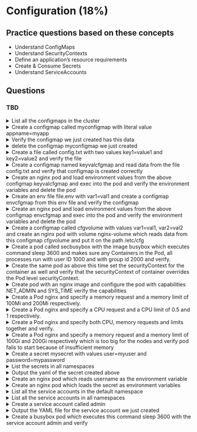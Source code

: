 # Configuration (18%)

## Practice questions based on these concepts

* Understand ConfigMaps
* Understand SecurityContexts
* Define an application’s resource requirements
* Create & Consume Secrets
* Understand ServiceAccounts

## Questions

### TBD

<details><summary>List all the configmaps in the cluster</summary>
<p>
   
```
kubectl get cm
     or
kubectl get configmap
```
</p>
</details>


<details><summary>Create a configmap called myconfigmap with literal value appname=myapp</summary>
<p>
   
```
kubectl create cm myconfigmap --from-literal=appname=myapp
```
</p>
</details>


<details><summary>Verify the configmap we just created has this data</summary>
<p>
   
```
// you will see under data
kubectl get cm -o yaml
         or
kubectl describe cm
```
</p>
</details>


<details><summary>delete the configmap myconfigmap we just created</summary>
<p>
   
```
kubectl delete cm myconfigmap
```
</p>
</details>


<details><summary>Create a file called config.txt with two values key1=value1 and key2=value2 and verify the file</summary>
<p>
   
```
cat >> config.txt << EOF
key1=value1
key2=value2
EOF

cat config.txt
```
</p>
</details>


<details><summary>Create a configmap named keyvalcfgmap and read data from the file config.txt and verify that configmap is created correctly</summary>
<p>
   
```
kubectl create cm keyvalcfgmap --from-env-file=config.txt

kubectl get cm keyvalcfgmap -o yaml
```
</p>
</details>



<details><summary>Create an nginx pod and load environment values from the above configmap keyvalcfgmap and exec into the pod and verify the environment variables and delete the pod</summary>
<p>
   
```
// first run this command to save the pod yml
kubectl run nginx --image=nginx --restart=Never --dry-run -o yaml > nginx-pod.yml

// edit the yml to below file and create
apiVersion: v1
kind: Pod
metadata:
  creationTimestamp: null
  labels:
    run: nginx
  name: nginx
spec:
  containers:
  - image: nginx
    name: nginx
    resources: {}
    envFrom:
    - configMapRef:
        name: keyvalcfgmap
  dnsPolicy: ClusterFirst
  restartPolicy: Never
status: {}

kubectl create -f nginx-pod.yml

// verify
kubectl exec -it nginx -- env
kubectl delete po nginx
```
</p>
</details>


<details><summary>Create an env file file.env with var1=val1 and create a configmap envcfgmap from this env file and verify the configmap</summary>
<p>
   
```
echo var1=val1 > file.env
cat file.env

kubectl create cm envcfgmap --from-env-file=file.env
kubectl get cm envcfgmap -o yaml --export
```
</p>
</details>


<details><summary>Create an nginx pod and load environment values from the above configmap envcfgmap and exec into the pod and verify the environment variables and delete the pod</summary>
<p>
   
```
// first run this command to save the pod yml
kubectl run nginx --image=nginx --restart=Never --dry-run -o yaml > nginx-pod.yml

// edit the yml to below file and create
apiVersion: v1
kind: Pod
metadata:
  creationTimestamp: null
  labels:
    run: nginx
  name: nginx
spec:
  containers:
  - image: nginx
    name: nginx
    resources: {}
    env:
    - name: ENVIRONMENT
      valueFrom:
        configMapKeyRef:
          name: envcfgmap
          key: environment
  dnsPolicy: ClusterFirst
  restartPolicy: Never
status: {}

kubectl create -f nginx-pod.yml

// verify
kubectl exec -it nginx -- env
kubectl delete po nginx
```
</p>
</details>


<details><summary>Create a configmap called cfgvolume with values var1=val1, var2=val2 and create an nginx pod with volume nginx-volume which reads data from this configmap cfgvolume and put it on the path /etc/cfg</summary>
<p>
   
```
// first create a configmap cfgvolume
kubectl create cm cfgvolume --from-literal=var1=val1 --from-literal=var2=val2

// verify the configmap
kubectl describe cm cfgvolume

// create the config map 
apiVersion: v1
kind: Pod
metadata:
  creationTimestamp: null
  labels:
    run: nginx
  name: nginx
spec:
  volumes:
  - name: nginx-volume
    configMap:
      name: cfgvolume
  containers:
  - image: nginx
    name: nginx
    resources: {}
    volumeMounts:
    - name: nginx-volume
      mountPath: /etc/cfg
  dnsPolicy: ClusterFirst
  restartPolicy: Never
status: {}

kubectl create -f nginx-volume.yml

// exec into the pod
kubectl exec -it nginx -- /bin/sh

// check the path
cd /etc/cfg
ls
```
</p>
</details>


<details><summary>Create a pod called secbusybox with the image busybox which executes command sleep 3600 and makes sure any Containers in the Pod, all processes run with user ID 1000 and with group id 2000 and verify.</summary>
<p>
   
```
// create yml file with dry-run
kubectl run secbusybox --image=busybox --restart=Never --dry-run -o yaml -- /bin/sh -c "sleep 3600;" > busybox.yml

// edit the pod like below and create
apiVersion: v1
kind: Pod
metadata:
  creationTimestamp: null
  labels:
    run: secbusybox
  name: secbusybox
spec:
  securityContext: # add security context
    runAsUser: 1000
    runAsGroup: 2000
  containers:
  - args:
    - /bin/sh
    - -c
    - sleep 3600;
    image: busybox
    name: secbusybox
    resources: {}
  dnsPolicy: ClusterFirst
  restartPolicy: Never
status: {}

kubectl create -f busybox.yml

// verify
kubectl exec -it secbusybox -- sh
id // it will show the id and group
```
</p>
</details>


<details><summary>Create the same pod as above this time set the securityContext for the container as well and verify that the securityContext of container overrides the Pod level securityContext.</summary>
<p>
   
```
// create yml file with dry-run
kubectl run secbusybox --image=busybox --restart=Never --dry-run -o yaml -- /bin/sh -c "sleep 3600;" > busybox.yml

// edit the pod like below and create
apiVersion: v1
kind: Pod
metadata:
  creationTimestamp: null
  labels:
    run: secbusybox
  name: secbusybox
spec:
  securityContext:
    runAsUser: 1000
  containers:
  - args:
    - /bin/sh
    - -c
    - sleep 3600;
    image: busybox
    securityContext:
      runAsUser: 2000
    name: secbusybox
    resources: {}
  dnsPolicy: ClusterFirst
  restartPolicy: Never
status: {}

kubectl create -f busybox.yml

// verify
kubectl exec -it secbusybox -- sh
id // you can see container securityContext overides the Pod level
```
</p>
</details>


<details><summary>Create pod with an nginx image and configure the pod with capabilities NET_ADMIN and SYS_TIME verify the capabilities</summary>
<p>
   
```
// create the yaml file
kubectl run nginx --image=nginx --restart=Never --dry-run -o yaml > nginx.yml

// edit as below and create pod
apiVersion: v1
kind: Pod
metadata:
  creationTimestamp: null
  labels:
    run: nginx
  name: nginx
spec:
  containers:
  - image: nginx
    securityContext:
      capabilities:
        add: ["SYS_TIME", "NET_ADMIN"]
    name: nginx
    resources: {}
  dnsPolicy: ClusterFirst
  restartPolicy: Never
status: {}

kubectl create -f nginx.yml

// exec and verify
kubectl exec -it nginx -- sh
cd /proc/1
cat status

// you should see these values
CapPrm: 00000000aa0435fb
CapEff: 00000000aa0435fb
```
</p>
</details>


<details><summary>Create a Pod nginx and specify a memory request and a memory limit of 100Mi and 200Mi respectively.</summary>
<p>
   
```
// create a yml file
kubectl run nginx --image=nginx --restart=Never --dry-run -o yaml > nginx.yml

// add the resources section and create
apiVersion: v1
kind: Pod
metadata:
  creationTimestamp: null
  labels:
    run: nginx
  name: nginx
spec:
  containers:
  - image: nginx
    name: nginx
    resources: 
      requests:
        memory: "100Mi"
      limits:
        memory: "200Mi"
  dnsPolicy: ClusterFirst
  restartPolicy: Never
status: {}

kubectl create -f nginx.yml

// verify
kubectl top pod
```
</p>
</details>


<details><summary>Create a Pod nginx and specify a CPU request and a CPU limit of 0.5 and 1 respectively.</summary>
<p>
   
```
// create a yml file
kubectl run nginx --image=nginx --restart=Never --dry-run -o yaml > nginx.yml

// add the resources section and create
apiVersion: v1
kind: Pod
metadata:
  creationTimestamp: null
  labels:
    run: nginx
  name: nginx
spec:
  containers:
  - image: nginx
    name: nginx
    resources:
      requests:
        cpu: "0.5"
      limits:
        cpu: "1"
  dnsPolicy: ClusterFirst
  restartPolicy: Never
status: {}

kubectl create -f nginx.yml

// verify
kubectl top pod
```
</p>
</details>


<details><summary>Create a Pod nginx and specify both CPU, memory requests and limits together and verify.</summary>
<p>
   
```
// create a yml file
kubectl run nginx --image=nginx --restart=Never --dry-run -o yaml > nginx.yml

// add the resources section and create
apiVersion: v1
kind: Pod
metadata:
  creationTimestamp: null
  labels:
    run: nginx
  name: nginx
spec:
  containers:
  - image: nginx
    name: nginx
    resources:
      requests:
        memory: "100Mi"
        cpu: "0.5"
      limits:
        memory: "200Mi"
        cpu: "1"
  dnsPolicy: ClusterFirst
  restartPolicy: Never
status: {}

kubectl create -f nginx.yml

// verify
kubectl top pod
```
</p>
</details>


<details><summary>Create a Pod nginx and specify a memory request and a memory limit of 100Gi and 200Gi respectively which is too big for the nodes and verify pod fails to start because of insufficient memory</summary>
<p>
   
```
// create a yml file
kubectl run nginx --image=nginx --restart=Never --dry-run -o yaml > nginx.yml

// add the resources section and create
apiVersion: v1
kind: Pod
metadata:
  creationTimestamp: null
  labels:
    run: nginx
  name: nginx
spec:
  containers:
  - image: nginx
    name: nginx
    resources:
      requests:
        memory: "100Gi"
        cpu: "0.5"
      limits:
        memory: "200Gi"
        cpu: "1"
  dnsPolicy: ClusterFirst
  restartPolicy: Never
status: {}

kubectl create -f nginx.yml

// verify
kubectl describe po nginx // you can see pending state
```
</p>
</details>


<details><summary>Create a secret mysecret with values user=myuser and password=mypassword</summary>
<p>
   
```
kubectl create secret generic my-secret --from-literal=username=user --from-literal=password=mypassword
```
</p>
</details>


<details><summary>List the secrets in all namespaces</summary>
<p>
   
```
kubectl get secret --all-namespaces
```
</p>
</details>


<details><summary>Output the yaml of the secret created above</summary>
<p>
   
```
kubectl get secret my-secret -o yaml
```
</p>
</details>


<details><summary>Create an nginx pod which reads username as the environment variable</summary>
<p>
   
```
// create a yml file
kubectl run nginx --image=nginx --restart=Never --dry-run -o yaml > nginx.yml

// add env section below and create
apiVersion: v1
kind: Pod
metadata:
  creationTimestamp: null
  labels:
    run: nginx
  name: nginx
spec:
  containers:
  - image: nginx
    name: nginx
    env:
    - name: USER_NAME
      valueFrom:
        secretKeyRef:
          name: my-secret
          key: username
    resources: {}
  dnsPolicy: ClusterFirst
  restartPolicy: Never
status: {}

kubectl create -f nginx.yml

//verify
kubectl exec -it nginx -- env
```
</p>
</details>


<details><summary>Create an nginx pod which loads the secret as environment variables</summary>
<p>
   
```
// create a yml file
kubectl run nginx --image=nginx --restart=Never --dry-run -o yaml > nginx.yml

// add env section below and create
apiVersion: v1
kind: Pod
metadata:
  creationTimestamp: null
  labels:
    run: nginx
  name: nginx
spec:
  containers:
  - image: nginx
    name: nginx
    envFrom:
    - secretRef:
        name: my-secret
    resources: {}
  dnsPolicy: ClusterFirst
  restartPolicy: Never
status: {}

kubectl create -f nginx.yml

//verify
kubectl exec -it nginx -- env
```
</p>
</details>


<details><summary>List all the service accounts in the default namespace</summary>
<p>
   
```
kubectl get sa
```
</p>
</details>


<details><summary>List all the service accounts in all namespaces</summary>
<p>
   
```
kubectl get sa --all-namespaces
```
</p>
</details>


<details><summary>Create a service account called admin</summary>
<p>
   
```
kubectl create sa admin
```
</p>
</details>


<details><summary>Output the YAML file for the service account we just created</summary>
<p>
   
```
kubectl get sa admin -o yaml
```
</p>
</details>


<details><summary>Create a busybox pod which executes this command sleep 3600 with the service account admin and verify</summary>
<p>
   
```
kubectl run busybox --image=busybox --restart=Never --dry-run -o yaml -- /bin/sh -c "sleep 3600" > busybox.yml

kubectl create -f busybox.yml

apiVersion: v1
kind: Pod
metadata:
  creationTimestamp: null
  labels:
    run: busybox
  name: busybox
spec:
  serviceAccountName: admin
  containers:
  - args:
    - /bin/sh
    - -c
    - sleep 3600
    image: busybox
    name: busybox
    resources: {}
  dnsPolicy: ClusterFirst
  restartPolicy: Never
status: {}

// verify
kubectl describe po busybox
```
</p>
</details>

